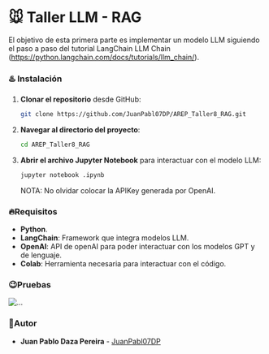 # 🐭 **Taller LLM -  RAG**

El objetivo de esta primera parte es implementar un modelo LLM siguiendo el paso a paso del tutorial LangChain LLM Chain (https://python.langchain.com/docs/tutorials/llm_chain/).

### ♨️ Instalación

1. **Clonar el repositorio** desde GitHub:
   ```bash
   git clone https://github.com/JuanPabl07DP/AREP_Taller8_RAG.git
   ```
2. **Navegar al directorio del proyecto**:
   ```bash
   cd AREP_Taller8_RAG
   ```
3. **Abrir el archivo Jupyter Notebook** para interactuar con el modelo LLM:

   ```bash
   jupyter notebook .ipynb
   ```

   NOTA: No olvidar colocar la APIKey generada por OpenAI.

### 🔥Requisitos

- **Python**.
- **LangChain**: Framework que integra modelos LLM.
- **OpenAI**: API de openAI para poder interactuar con los modelos GPT y de lenguaje.
- **Colab**: Herramienta necesaria para interactuar con el código.

### 😉Pruebas

![...](img/)

### 🍄Autor

* **Juan Pablo Daza Pereira** - [JuanPabl07DP](https://github.com/JuanPabl07DP)
